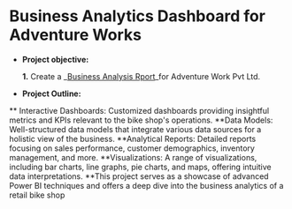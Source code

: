 # Business Analytics Dashboard for Adventure Works



- **Project objective:** 

    **1.** Create a _[Business Analysis Rport](https://github.com/MuhammedMansoor/BI---Business-Anaytics-Dashborad/blob/main/AdventureWorks%20Report_FINAL.pbix)_for Adventure Work Pvt Ltd.

   

- **Project Outline:** 

 ** Interactive Dashboards: Customized dashboards providing insightful metrics and KPIs relevant to the bike shop's operations.
**Data Models: Well-structured data models that integrate various data sources for a holistic view of the business.
**Analytical Reports: Detailed reports focusing on sales performance, customer demographics, inventory management, and more.
**Visualizations: A range of visualizations, including bar charts, line graphs, pie charts, and maps, offering intuitive data interpretations.
**This project serves as a showcase of advanced Power BI techniques and offers a deep dive into the business analytics of a retail bike shop

  



